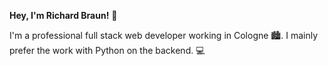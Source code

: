 **Hey, I'm Richard Braun!** 👋

I'm a professional full stack web developer working in Cologne :cityscape:. I mainly prefer the work with Python on the backend. :computer:

<!---
richardbenedikt/richardbenedikt is a ✨ special ✨ repository because its `README.md` (this file) appears on your GitHub profile.
You can click the Preview link to take a look at your changes.
--->
